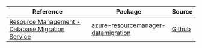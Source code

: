 | Reference | Package | Source |
|---|---|---|
|[Resource Management - Database Migration Service](resourcemanager-datamigration-readme.md)|[azure-resourcemanager-datamigration](https://repo1.maven.org/maven2/com/azure/resourcemanager/azure-resourcemanager-datamigration)|[Github](https://github.com/Azure/azure-sdk-for-java)|
